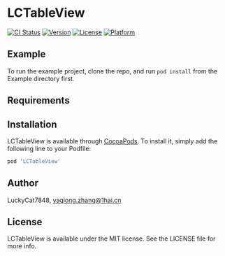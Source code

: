 # LCTableView

[![CI Status](https://img.shields.io/travis/LuckyCat7848/LCTableView.svg?style=flat)](https://travis-ci.org/LuckyCat7848/LCTableView)
[![Version](https://img.shields.io/cocoapods/v/LCTableView.svg?style=flat)](https://cocoapods.org/pods/LCTableView)
[![License](https://img.shields.io/cocoapods/l/LCTableView.svg?style=flat)](https://cocoapods.org/pods/LCTableView)
[![Platform](https://img.shields.io/cocoapods/p/LCTableView.svg?style=flat)](https://cocoapods.org/pods/LCTableView)

## Example

To run the example project, clone the repo, and run `pod install` from the Example directory first.

## Requirements

## Installation

LCTableView is available through [CocoaPods](https://cocoapods.org). To install
it, simply add the following line to your Podfile:

```ruby
pod 'LCTableView'
```

## Author

LuckyCat7848, yaqiong.zhang@1hai.cn

## License

LCTableView is available under the MIT license. See the LICENSE file for more info.
